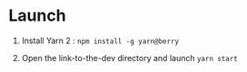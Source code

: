 # Launch

1. Install Yarn 2 : `npm install -g yarn@berry`

2. Open the link-to-the-dev directory and launch `yarn start`